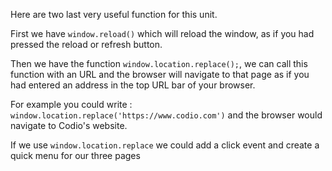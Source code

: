 Here are two last very useful function for this unit.

First we have `window.reload()` which will reload the window, as if you had pressed the reload or refresh button.

Then we have the function `window.location.replace();`, we can call this function with an URL and the browser will navigate to that page as if you had entered an address in the top URL bar of your browser.

For example you could write : `window.location.replace('https://www.codio.com')` and the browser would navigate to Codio's website.

If we use `window.location.replace` we could add a click event and create a quick menu for our three pages

